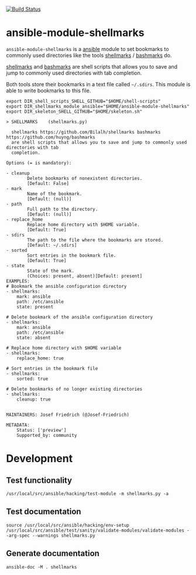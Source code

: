 [![Build Status](https://travis-ci.org/Josef-Friedrich/ansible-module-shellmarks.svg?branch=master)](https://travis-ci.org/Josef-Friedrich/ansible-module-shellmarks)

# ansible-module-shellmarks

`ansible-module-shellmarks` is a [ansible](https://www.ansible.com)
module to set bookmarks to commonly used directories like the tools
[shellmarks](https://github.com/Bilalh/shellmarks) /
[bashmarks](https://github.com/huyng/bashmarks) do.

[shellmarks](https://github.com/Bilalh/shellmarks) and
[bashmarks](https://github.com/huyng/bashmarks) are shell scripts that
allows you to save and jump to commonly used directories with tab
completion.

Both tools store their bookmarks in a text file called `~/.sdirs`. This
module is able to write bookmarks to this file.

```
export DIR_shell_scripts_SHELL_GITHUB="$HOME/shell-scripts"
export DIR_shellmarks_module_ansible="$HOME/ansible-module-shellmarks"
export DIR_skeleton_SHELL_GITHUB="$HOME/skeleton.sh"
```

```
> SHELLMARKS    (shellmarks.py)

  shellmarks https://github.com/Bilalh/shellmarks bashmarks https://github.com/huyng/bashmarks
  are shell scripts that allows you to save and jump to commonly used directories with tab
  completion.

Options (= is mandatory):

- cleanup
        Delete bookmarks of nonexistent directories.
        [Default: False]
- mark
        Name of the bookmark.
        [Default: (null)]
- path
        Full path to the directory.
        [Default: (null)]
- replace_home
        Replace home directory with $HOME variable.
        [Default: True]
- sdirs
        The path to the file where the bookmarks are stored.
        [Default: ~/.sdirs]
- sorted
        Sort entries in the bookmark file.
        [Default: True]
- state
        State of the mark.
        (Choices: present, absent)[Default: present]
EXAMPLES:
# Bookmark the ansible configuration directory
- shellmarks:
    mark: ansible
    path: /etc/ansible
    state: present

# Delete bookmark of the ansible configuration directory
- shellmarks:
    mark: ansible
    path: /etc/ansible
    state: absent

# Replace home directory with $HOME variable
- shellmarks:
    replace_home: true

# Sort entries in the bookmark file
- shellmarks:
    sorted: true

# Delete bookmarks of no longer existing directories
- shellmarks:
    cleanup: true


MAINTAINERS: Josef Friedrich (@Josef-Friedrich)

METADATA:
	Status: ['preview']
	Supported_by: community
```

# Development

## Test functionality

```
/usr/local/src/ansible/hacking/test-module -m shellmarks.py -a
```

## Test documentation

```
source /usr/local/src/ansible/hacking/env-setup
/usr/local/src/ansible/test/sanity/validate-modules/validate-modules --arg-spec --warnings shellmarks.py
```

## Generate documentation

```
ansible-doc -M . shellmarks
```
